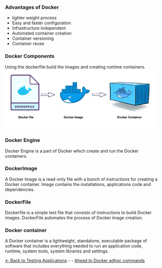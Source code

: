 ### Advantages of Docker 
* lighter weight process
* Easy and faster configuration
* Infrastructure independent
* Automated container creation
* Container versioning
* Container reuse
### Docker Components
Using the dockerfile build the images and creating runtime containers.
![dockercomponents](./Images/dockerobjects.PNG)

### Docker Engine
Docker Engine is a part of Docker which create and run the Docker containers.
### DockerImage
A Docker Image is a read-only file with a bunch of instructions for creating a Docker container. Image contains the installations, applications code and dependencies.
### DockerFile
Dockerfile is a simple text file that consists of instructions to build Docker images. DockerFile automates the process of Docker image creation.
### Docker container
A Docker container is a lightweight, standalone, executable package of software that includes everything needed to run an application code, runtime, system tools, system libraries and settings.

[<- Back to Testing Applications](../../../TestingApplications.md) - - [Ahead to Docker adhoc commands](./DockerUsefulCommands.md)